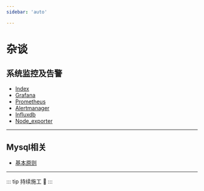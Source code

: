 ```yaml
---
sidebar: 'auto'

---
```


# 杂谈

## 系统监控及告警

- [Index](/zh/harvest/observer/index.md)
- [Grafana](/zh/harvest/observer/grafana.md)
- [Prometheus](/zh/harvest/observer/prometheus.md)
- [Alertmanager](/zh/harvest/observer/alertmanager.md)
- [Influxdb](/zh/harvest/observer/influxdb.md)
- [Node_exporter](/zh/harvest/observer/node_exporter.md)

---

## Mysql相关

- [基本原则](/zh/harvest/mysql/principle.md)

---

::: tip
持续施工 :construction:
:::
